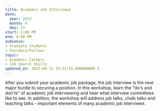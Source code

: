 ```yaml
---
title: Academic Job Interviews
date:
  year: 2013
  month: 9
  day: 23
start: 2:00 PM
end: 4:00 PM
audience:
- Graduate Students
- Postdocs/Fellows
topic:
- Academic Careers
- Job Search Skills
updated_at: 2013-09-11 19:31:15.000000000 Z
---
```

After you submit your academic job package, the job interview is the
next major hurdle to securing a position. In this workshop, learn the
\"do\'s and don\'ts\" of academic job interviewing and hear what
interview committees like to see. In addition, the workshop will address
job talks, chalk talks and teaching talks - important elements of many
academic job interviews.

 
